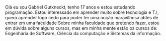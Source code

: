 Olá eu sou Gabriel Gutkneckt, tenho 17 anos e estou estudando programação.
Estou interessado em aprender muito sobre tecnologia e T.I, quero aprender logo cedo para poder ter uma noção maravilhosa abtes de entrar em uma faculdade
Sobre minha faculdade que pretendo fazer, estou em dúvida sobre alguns cursos, mas em minha mente estão os cursos de: Engenharia de Software, Ciência da computação e Sistemas da informação.
